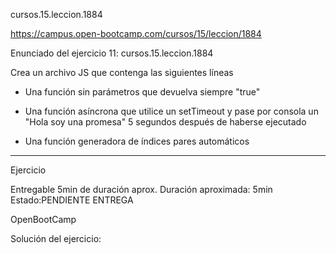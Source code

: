 cursos.15.leccion.1884

https://campus.open-bootcamp.com/cursos/15/leccion/1884


Enunciado del ejercicio 11:   cursos.15.leccion.1884

Crea un archivo JS que contenga las siguientes líneas

- Una función sin parámetros que devuelva siempre "true"

- Una función asíncrona que utilice un setTimeout y pase por consola un "Hola soy una promesa" 5 segundos después de haberse ejecutado

- Una función generadora de índices pares automáticos




-----------------------------------------

Ejercicio 

Entregable
5min de duración aprox.
Duración aproximada: 5min
Estado:PENDIENTE ENTREGA


OpenBootCamp

Solución del ejercicio:









